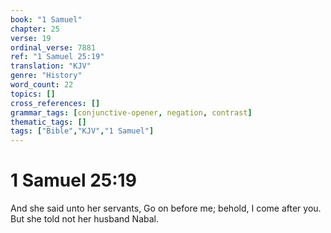 ```yaml
---
book: "1 Samuel"
chapter: 25
verse: 19
ordinal_verse: 7881
ref: "1 Samuel 25:19"
translation: "KJV"
genre: "History"
word_count: 22
topics: []
cross_references: []
grammar_tags: [conjunctive-opener, negation, contrast]
thematic_tags: []
tags: ["Bible","KJV","1 Samuel"]
---
```


# 1 Samuel 25:19

And she said unto her servants, Go on before me; behold, I come after you. But she told not her husband Nabal.
